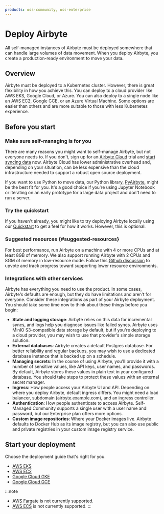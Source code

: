 ```yaml
---
products: oss-community, oss-enterprise
---
```


# Deploy Airbyte

All self-managed instances of Airbyte must be deployed somewhere that can handle large volumes of data movement. When you deploy Airbyte, you create a production-ready environment to move your data.

## Overview

Airbyte must be deployed to a Kubernetes cluster. However, there is great flexibility in how you achieve this. You can deploy to a cloud provider like AWS EKS, Google Cloud, or Azure. You can also deploy to a single node like an AWS EC2, Google GCE, or an Azure Virtual Machine. Some options are easier than others and are more suitable to those with less Kubernetes experience.

## Before you start

### Make sure self-managing is for you

There are many reasons you might want to self-manage Airbyte, but not everyone needs to. If you don't, sign up for an [Airbyte Cloud](https://cloud.airbyte.com/signup) trial and [start syncing data](../using-airbye/getting-started/add-a-source) now. Airbyte Cloud has lower administrative overhead and, depending on your situation, can be less expensive than the cloud infrastructure needed to support a robust open source deployment.

If you want to use Python to move data, our Python library, [PyAirbyte](../pyairbyte/getting-started), might be the best fit for you. It's a good choice if you're using Jupyter Notebook or iterating on an early prototype for a large data project and don't need to run a server.

### Try the quickstart

If you haven't already, you might like to try deploying Airbyte locally using our [Quickstart](../using-airbyte/getting-started/oss-quickstart) to get a feel for how it works. However, this is optional.

### Suggested resources {#suggested-resources}

For best performance, run Airbyte on a machine with 4 or more CPUs and at least 8GB of memory. We also support running Airbyte with 2 CPUs and 8GM of memory in low-resource mode. Follow this [Github discussion](https://github.com/airbytehq/airbyte/discussions/44391) to upvote and track progress toward supporting lower resource environments.

### Integrations with other services

Airbyte has everything you need to use the product. In some cases, Airbyte's defaults are enough, but they do have limitations and aren't for everyone. Consider these integrations as part of your Airbyte deployment. You should take some time now to think about these things before you begin:

- **State and logging storage**: Airbyte relies on this data for incremental syncs, and logs help you diagnose issues like failed syncs. Airbyte uses MinIO S3-compatible data storage by default, but if you're deploying to a cloud provider, you may wish to use that provider's simple storage solution.
- **External databases**: Airbyte creates a default Postgres database. For better reliability and regular backups, you may wish to use a dedicated database instance that is backed up on a schedule.
- **Managing secrets**: In the course of using Airbyte, you'll provide it with a number of sensitive values, like API keys, user names, and passwords. By default, Airbyte stores these values in plain text in your configured database. You should take steps to protect these values with an external secret manager.
- **Ingress**: How people access your Airbyte UI and API. Depending on where you deploy Airbyte, default ingress differs. You might need a load balancer, subdomain (airbyte.example.com), and an ingress controller.
- **Authentication**: How people authenticate to access Airbyte. Self-Managed Community supports a single user with a user name and password, but our Enterprise plan offers more options.
- **Custom image repositories**: Where your Docker images live. Airbyte defaults to Docker Hub as its image registry, but you can also use public and private registries in your custom image registry service.

## Start your deployment

Choose the deployment guide that's right for you.

- [AWS EKS](deploy-airbyte-aws-eks)
- [AWS EC2](deploy-airbyte-aws-ec2)
- [Google Cloud GKE](https://www.example.com)
- [Google Cloud GCE](https://www.example.com)

:::note
- [AWS Fargate](https://aws.amazon.com/fargate/) is not currently supported.
- [AWS ECS](https://aws.amazon.com/ecs/) is not currently supported.
:::